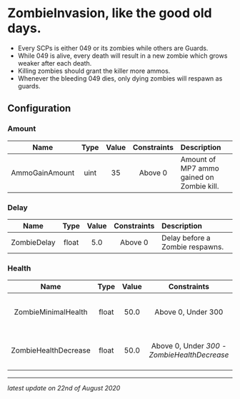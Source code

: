 # ZombieInvasion, like the good old days.

* Every SCPs is either 049 or its zombies while others are Guards.
* While 049 is alive, every death will result in a new zombie which grows weaker after each death.
* Killing zombies should grant the killer more ammos.
* Whenever the bleeding 049 dies, only dying zombies will respawn as guards.

## Configuration

### Amount

Name | Type | Value | Constraints | Description
:---: | :---: | :---: | :---: | :------
AmmoGainAmount | uint | 35 | Above 0 | Amount of MP7 ammo gained on Zombie kill.

### Delay

Name | Type | Value | Constraints | Description
:---: | :---: | :---: | :---: | :------
ZombieDelay | float | 5.0 | Above 0 | Delay before a Zombie respawns.

### Health

Name | Type | Value | Constraints | Description
:---: | :---: | :---: | :---: | :------
ZombieMinimalHealth | float | 50.0 | Above 0, Under 300 | Minimal health a zombie can get to.
ZombieHealthDecrease | float | 50.0 | Above 0, Under *300 - ZombieHealthDecrease* | Health decrease on zombie death.

---

*latest update on 22nd of August 2020*

